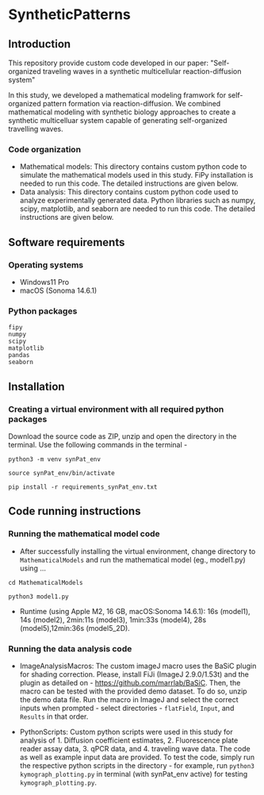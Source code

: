 # SyntheticPatterns

## Introduction
This repository provide custom code developed in our paper: "Self-organized traveling waves in a synthetic multicellular reaction-diffusion system"

In this study, we developed a mathematical modeling framwork for self-organized pattern formation via reaction-diffusion. We combined mathematical modeling with synthetic biology approaches to create a synthetic multicelluar system capable of generating self-organized travelling waves. 

### Code organization
- Mathematical models: This directory contains custom python code to simulate the mathematical models used in this study. FiPy installation is needed to run this code. The detailed instructions are given below.
- Data analysis: This directory contains custom python code used to analyze experimentally generated data. Python libraries such as numpy, scipy, matplotlib, and seaborn are needed to run this code. The detailed instructions are given below.


## Software requirements

### Operating systems
- Windows11 Pro 
- macOS (Sonoma 14.6.1)

### Python packages
```
fipy
numpy
scipy
matplotlib
pandas
seaborn
```

## Installation
### Creating a virtual environment with all required python packages
Download the source code as ZIP, unzip and open the directory in the terminal. Use the following commands in the terminal - 

`python3 -m venv synPat_env`

`source synPat_env/bin/activate`

`pip install -r requirements_synPat_env.txt`

## Code running instructions
### Running the mathematical model code
- After successfully installing the virtual environment, change directory to `MathematicalModels` and run the mathematical model (eg., model1.py) using ... 

`cd MathematicalModels`

`python3 model1.py`

- Runtime (using Apple M2, 16 GB, macOS:Sonoma 14.6.1): 16s (model1), 14s (model2), 2min:11s (model3), 1min:33s (model4), 28s (model5),12min:36s (model5_2D).

### Running the data analysis code

- ImageAnalysisMacros: The custom imageJ macro uses the BaSiC plugin for shading correction. Please, install FiJi (ImageJ 2.9.0/1.53t) and the plugin as detailed on - https://github.com/marrlab/BaSiC. Then, the macro can be tested with the provided demo dataset. To do so, unzip the demo data file. Run the macro in ImageJ and select the correct inputs when prompted - select directories - `flatField`, `Input`, and `Results` in that order.

- PythonScripts: Custom python scripts were used in this study for analysis of 1. Diffusion coefficient estimates, 2. Fluorescence plate reader assay data, 3. qPCR data, and 4. traveling wave data. The code as well as example input data are provided. To test the code, simply run the respective python scripts in the directory - for example, run `python3 kymograph_plotting.py` in terminal (with synPat_env active) for testing `kymograph_plotting.py`.



